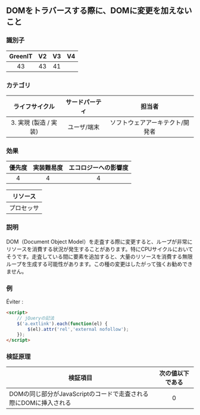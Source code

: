 ## DOMをトラバースする際に、DOMに変更を加えないこと

### 識別子

| GreenIT |  V2  |  V3  |  V4  |
|:-------:|:----:|:----:|:----:|
|  43    | 43  | 41  |      |

### カテゴリ

| ライフサイクル |  サードパーティ  |  担当者  |
|:---------:|:----:|:----:|
| 3. 実現 (製造 / 実装) | ユーザ/端末 | ソフトウェアアーキテクト/開発者 |

### 効果

| 優先度 |      実装難易度       |  エコロジーへの影響度    |
|:-------------------:|:-------------------------:|:---------------------:|
| 4 | 4 | 4 |

|リソース                                      |
|:----------------------------------------------------------:|
|  プロセッサ   |

### 説明

DOM（Document Object Model）を走査する際に変更すると、ループが非常にリソースを消費する状況が発生することがあります。特にCPUサイクルにおいてそうです。走査している間に要素を追加すると、大量のリソースを消費する無限ループを生成する可能性があります。この種の変更はしたがって強くお勧めできません。

### 例

Éviter :
```html
<script>
    // jQueryの記法
    $('a.extlink').each(function(el) {
        $(el).attr('rel','external nofollow');
    });
</script>
```


### 検証原理

| 検証項目     | 次の値以下である   |  
|-------------------|:-------------------------:|
| DOMの同じ部分がJavaScriptのコードで走査される際にDOMに挿入される  | 0  |
